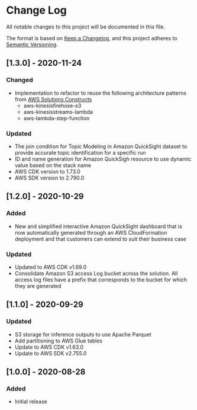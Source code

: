 # Change Log

All notable changes to this project will be documented in this file.

The format is based on [Keep a Changelog](https://keepachangelog.com/en/1.0.0/),
and this project adheres to [Semantic Versioning](https://semver.org/spec/v2.0.0.html).

## [1.3.0] - 2020-11-24

### Changed

-   Implementation to refactor to reuse the following architecture patterns from [AWS Solutions Constructs](https://aws.amazon.com/solutions/constructs/)
    -   aws-kinesisfirehose-s3
    -   aws-kinesisstreams-lambda
    -   aws-lambda-step-function

### Updated

-   The join condition for Topic Modeling in Amazon QuickSight dataset to provide accurate topic identification for a specific run
-   ID and name generation for Amazon QuickSigh resource to use dynamic value based on the stack name
-   AWS CDK version to 1.73.0
-   AWS SDK version to 2.790.0

## [1.2.0] - 2020-10-29

### Added

-   New and simplified interactive Amazon QuickSight dashboard that is now automatically generated through an AWS CloudFormation deployment and that customers can extend to suit their business case

### Updated

-   Updated to AWS CDK v1.69.0
-   Consolidate Amazon S3 access Log bucket across the solution. All access log files have a prefix that corresponds to the bucket for which they are generated

## [1.1.0] - 2020-09-29

### Updated

-   S3 storage for inference outputs to use Apache Parquet
-   Add partitioning to AWS Glue tables
-   Update to AWS CDK v1.63.0
-   Update to AWS SDK v2.755.0

## [1.0.0] - 2020-08-28

### Added

-   Initial release
